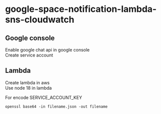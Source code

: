 # google-space-notification-lambda-sns-cloudwatch

## Google console
Enable google chat api in google console<br/>
Create service account <br/>

## Lambda
Create lambda in aws</br>
Use node 18 in lambda</br>

For encode SERVICE_ACCOUNT_KEY
```
openssl base64 -in filename.json -out filename
```


